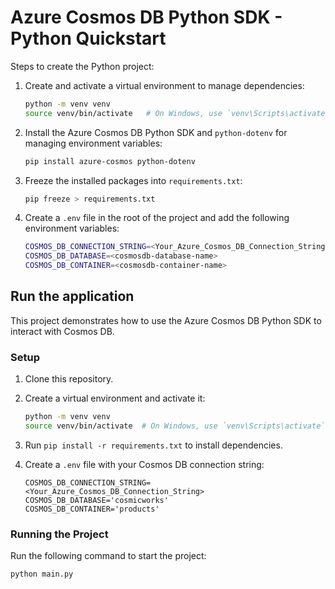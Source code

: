 # Azure Cosmos DB Python SDK - Python Quickstart

Steps to create the Python project:

1. Create and activate a virtual environment to manage dependencies:

    ```bash
    python -m venv venv
    source venv/bin/activate   # On Windows, use `venv\Scripts\activate`
    ```

2. Install the Azure Cosmos DB Python SDK and `python-dotenv` for managing environment variables:

    ```bash
    pip install azure-cosmos python-dotenv
    ```

3. Freeze the installed packages into `requirements.txt`:

    ```bash
    pip freeze > requirements.txt
    ```

4. Create a `.env` file in the root of the project and add the following environment variables:

    ```bash
    COSMOS_DB_CONNECTION_STRING=<Your_Azure_Cosmos_DB_Connection_String>
    COSMOS_DB_DATABASE=<cosmosdb-database-name>
    COSMOS_DB_CONTAINER=<cosmosdb-container-name>
    ```

## Run the application

This project demonstrates how to use the Azure Cosmos DB Python SDK to interact with Cosmos DB.

### Setup

1. Clone this repository.
2. Create a virtual environment and activate it:

    ```bash
    python -m venv venv
    source venv/bin/activate  # On Windows, use `venv\Scripts\activate`
    ```

3. Run `pip install -r requirements.txt` to install dependencies.
4. Create a `.env` file with your Cosmos DB connection string:

    ```text
    COSMOS_DB_CONNECTION_STRING=<Your_Azure_Cosmos_DB_Connection_String>
    COSMOS_DB_DATABASE='cosmicworks'
    COSMOS_DB_CONTAINER='products'
    ```

### Running the Project

Run the following command to start the project:

```bash
python main.py
```
